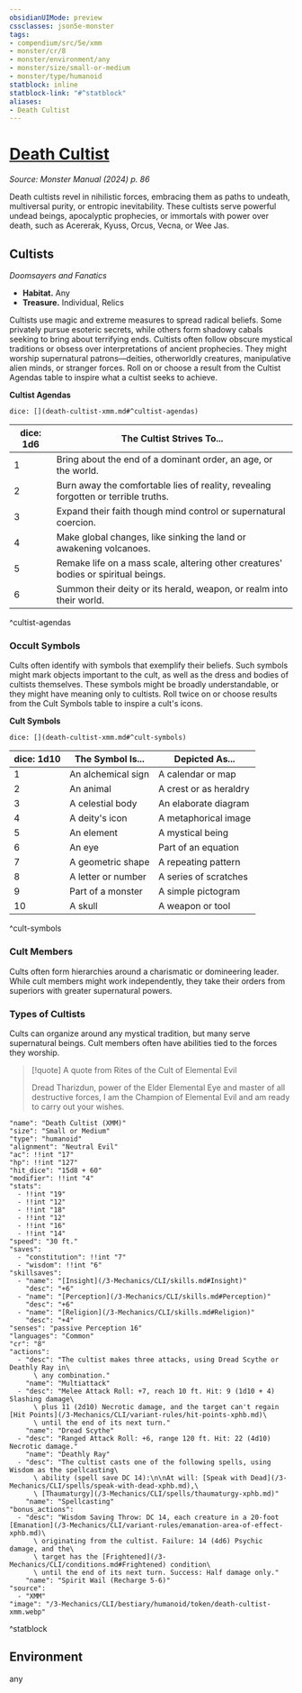 ```yaml
---
obsidianUIMode: preview
cssclasses: json5e-monster
tags:
- compendium/src/5e/xmm
- monster/cr/8
- monster/environment/any
- monster/size/small-or-medium
- monster/type/humanoid
statblock: inline
statblock-link: "#^statblock"
aliases:
- Death Cultist
---
```

# [Death Cultist](3-Mechanics\CLI\bestiary\humanoid/death-cultist-xmm.md)
*Source: Monster Manual (2024) p. 86*  

Death cultists revel in nihilistic forces, embracing them as paths to undeath, multiversal purity, or entropic inevitability. These cultists serve powerful undead beings, apocalyptic prophecies, or immortals with power over death, such as Acererak, Kyuss, Orcus, Vecna, or Wee Jas.

## Cultists

*Doomsayers and Fanatics*

- **Habitat.** Any  
- **Treasure.** Individual, Relics  

Cultists use magic and extreme measures to spread radical beliefs. Some privately pursue esoteric secrets, while others form shadowy cabals seeking to bring about terrifying ends. Cultists often follow obscure mystical traditions or obsess over interpretations of ancient prophecies. They might worship supernatural patrons—deities, otherworldly creatures, manipulative alien minds, or stranger forces. Roll on or choose a result from the Cultist Agendas table to inspire what a cultist seeks to achieve.

**Cultist Agendas**

`dice: [](death-cultist-xmm.md#^cultist-agendas)`

| dice: 1d6 | The Cultist Strives To... |
|-----------|---------------------------|
| 1 | Bring about the end of a dominant order, an age, or the world. |
| 2 | Burn away the comfortable lies of reality, revealing forgotten or terrible truths. |
| 3 | Expand their faith though mind control or supernatural coercion. |
| 4 | Make global changes, like sinking the land or awakening volcanoes. |
| 5 | Remake life on a mass scale, altering other creatures' bodies or spiritual beings. |
| 6 | Summon their deity or its herald, weapon, or realm into their world. |
^cultist-agendas

### Occult Symbols

Cults often identify with symbols that exemplify their beliefs. Such symbols might mark objects important to the cult, as well as the dress and bodies of cultists themselves. These symbols might be broadly understandable, or they might have meaning only to cultists. Roll twice on or choose results from the Cult Symbols table to inspire a cult's icons.

**Cult Symbols**

`dice: [](death-cultist-xmm.md#^cult-symbols)`

| dice: 1d10 | The Symbol Is... | Depicted As... |
|------------|------------------|----------------|
| 1 | An alchemical sign | A calendar or map |
| 2 | An animal | A crest or as heraldry |
| 3 | A celestial body | An elaborate diagram |
| 4 | A deity's icon | A metaphorical image |
| 5 | An element | A mystical being |
| 6 | An eye | Part of an equation |
| 7 | A geometric shape | A repeating pattern |
| 8 | A letter or number | A series of scratches |
| 9 | Part of a monster | A simple pictogram |
| 10 | A skull | A weapon or tool |
^cult-symbols

### Cult Members

Cults often form hierarchies around a charismatic or domineering leader. While cult members might work independently, they take their orders from superiors with greater supernatural powers. 

### Types of Cultists

Cults can organize around any mystical tradition, but many serve supernatural beings. Cult members often have abilities tied to the forces they worship.

> [!quote] A quote from Rites of the Cult of Elemental Evil  
> 
> Dread Tharizdun, power of the Elder Elemental Eye and master of all destructive forces, I am the Champion of Elemental Evil and am ready to carry out your wishes.


```statblock
"name": "Death Cultist (XMM)"
"size": "Small or Medium"
"type": "humanoid"
"alignment": "Neutral Evil"
"ac": !!int "17"
"hp": !!int "127"
"hit_dice": "15d8 + 60"
"modifier": !!int "4"
"stats":
  - !!int "19"
  - !!int "12"
  - !!int "18"
  - !!int "12"
  - !!int "16"
  - !!int "14"
"speed": "30 ft."
"saves":
  - "constitution": !!int "7"
  - "wisdom": !!int "6"
"skillsaves":
  - "name": "[Insight](/3-Mechanics/CLI/skills.md#Insight)"
    "desc": "+6"
  - "name": "[Perception](/3-Mechanics/CLI/skills.md#Perception)"
    "desc": "+6"
  - "name": "[Religion](/3-Mechanics/CLI/skills.md#Religion)"
    "desc": "+4"
"senses": "passive Perception 16"
"languages": "Common"
"cr": "8"
"actions":
  - "desc": "The cultist makes three attacks, using Dread Scythe or Deathly Ray in\
      \ any combination."
    "name": "Multiattack"
  - "desc": "Melee Attack Roll: +7, reach 10 ft. Hit: 9 (1d10 + 4) Slashing damage\
      \ plus 11 (2d10) Necrotic damage, and the target can't regain [Hit Points](/3-Mechanics/CLI/variant-rules/hit-points-xphb.md)\
      \ until the end of its next turn."
    "name": "Dread Scythe"
  - "desc": "Ranged Attack Roll: +6, range 120 ft. Hit: 22 (4d10) Necrotic damage."
    "name": "Deathly Ray"
  - "desc": "The cultist casts one of the following spells, using Wisdom as the spellcasting\
      \ ability (spell save DC 14):\n\nAt will: [Speak with Dead](/3-Mechanics/CLI/spells/speak-with-dead-xphb.md),\
      \ [Thaumaturgy](/3-Mechanics/CLI/spells/thaumaturgy-xphb.md)"
    "name": "Spellcasting"
"bonus_actions":
  - "desc": "Wisdom Saving Throw: DC 14, each creature in a 20-foot [Emanation](/3-Mechanics/CLI/variant-rules/emanation-area-of-effect-xphb.md)\
      \ originating from the cultist. Failure: 14 (4d6) Psychic damage, and the\
      \ target has the [Frightened](/3-Mechanics/CLI/conditions.md#Frightened) condition\
      \ until the end of its next turn. Success: Half damage only."
    "name": "Spirit Wail (Recharge 5-6)"
"source":
  - "XMM"
"image": "/3-Mechanics/CLI/bestiary/humanoid/token/death-cultist-xmm.webp"
```
^statblock

## Environment

any